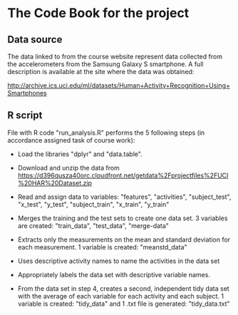 # The Code Book for the project

## Data source

The data linked to from the course website represent data collected from the accelerometers from the Samsung Galaxy S smartphone. 
A full description is available at the site where the data was obtained:

http://archive.ics.uci.edu/ml/datasets/Human+Activity+Recognition+Using+Smartphones

## R script

File with R code "run_analysis.R" performs the 5 following steps (in accordance assigned task of course work):

- Load the libraries "dplyr" and "data.table".
- Download and unzip the data from 
https://d396qusza40orc.cloudfront.net/getdata%2Fprojectfiles%2FUCI%20HAR%20Dataset.zip

- Read and assign data to variables:
"features", "activities", "subject_test", "x_test", "y_test", "subject_train", "x_train", "y_train"

- Merges the training and the test sets to create one data set.
3 variables are created: "train_data", "test_data", "merge-data"

- Extracts only the measurements on the mean and standard deviation for each measurement.
1 variable is created: "meanstd_data"

- Uses descriptive activity names to name the activities in the data set

- Appropriately labels the data set with descriptive variable names.

- From the data set in step 4, creates a second, independent tidy data set with the average of each variable for each activity and each subject.
1 variable is created: "tidy_data" and 1 .txt file is generated: "tidy_data.txt"

